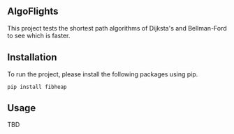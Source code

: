 ## AlgoFlights
This project tests the shortest path algorithms of Dijksta's and Bellman-Ford to see which is faster.
<!--- We should add to this description! --->

## Installation
To run the project, please install the following packages using pip.
```
pip install fibheap
```

## Usage
TBD
